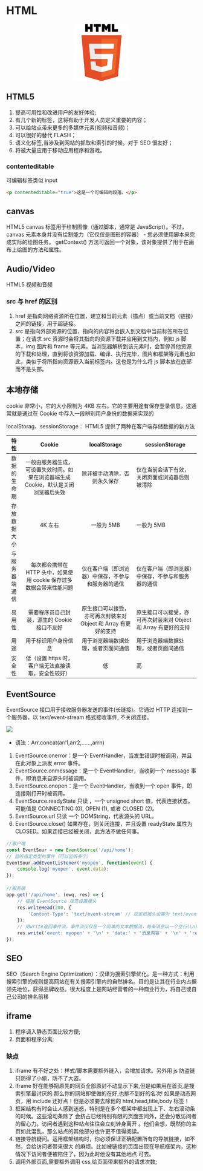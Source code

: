 # HTML

<div align="center">

  <img src="./web/img/html.jpeg" width="150" alt="logo" align="center">
</div>

## HTML5

1.  提高可用性和改进用户的友好体验;
2.  有几个新的标签，这将有助于开发人员定义重要的内容；
3.  可以给站点带来更多的多媒体元素(视频和音频)；
4.  可以很好的替代 FLASH；
5.  语义化标签,当涉及到网站的抓取和索引的时候，对于 SEO 很友好；
6.  将被大量应用于移动应用程序和游戏。

### contenteditable

可编辑标签类似 input

```html
<p contenteditable="true">这是一个可编辑的段落。</p>
```

## canvas

HTML5 canvas 标签用于绘制图像（通过脚本，通常是 JavaScript）。不过，canvas 元素本身并没有绘制能力（它仅仅是图形的容器） - 您必须使用脚本来完成实际的绘图任务。
getContext() 方法可返回一个对象，该对象提供了用于在画布上绘图的方法和属性。

## Audio/Video

HTML5 视频和音频

### src 与 href 的区别

1.  href 是指向网络资源所在位置，建立和当前元素（锚点）或当前文档（链接）之间的链接，用于超链接。
2.  src 是指向外部资源的位置，指向的内容将会嵌入到文档中当前标签所在位置；在请求 src 资源时会将其指向的资源下载并应用到文档内，例如 js 脚本，img 图片和 frame 等元素。当浏览器解析到该元素时，会暂停其他资源的下载和处理，直到将该资源加载、编译、执行完毕，图片和框架等元素也如此，类似于将所指向资源嵌入当前标签内。这也是为什么将 js 脚本放在底部而不是头部。

## 本地存储

cookie 非常小，它的大小限制为 4KB 左右。它的主要用途有保存登录信息，这通常就是通过在 Cookie 中存入一段辨别用户身份的数据来实现的

localStorag、sessionStorage： HTML5 提供了两种在客户端存储数据的新方法

|      特性      |                                       Cookie                                        |                          localStorage                           | sessionStorage                                                  |
| :------------: | :---------------------------------------------------------------------------------: | :-------------------------------------------------------------: | --------------------------------------------------------------- |
|  数据的生命期  | 一般由服务器生成，可设置失效时间。如果在浏览器端生成 Cookie，默认是关闭浏览器后失效 |                  除非被手动清除，否则永久保存                   | 仅在当前会话下有效，关闭页面或浏览器后则被清除                  |
|  存放数据大小  |                                       4K 左右                                       |                           一般为 5MB                            | 一般为 5MB                                                      |
| 与服务器端通信 |        每次都会携带在 HTTP 头中，如果使用 cookie 保存过多数据会带来性能问题         |       仅在客户端（即浏览器）中保存，不参与和服务器的通信        | 仅在客户端（即浏览器）中保存，不参与和服务器的通信              |
|     易用性     |                    需要程序员自己封装，源生的 Cookie 接口不友好                     | 原生接口可以接受，亦可再次封装来对 Object 和 Array 有更好的支持 | 原生接口可以接受，亦可再次封装来对 Object 和 Array 有更好的支持 |
|      用途      |                                用于标识用户身份信息                                 |              用于浏览器端数据处理，或者页面间通信               | 用于浏览器端数据处理，或者页面间通信                            |
|     安全性     |                 低（设置 https 时，客户端无法直接读取，安全性较好）                 |                               低                                | 高                                                              |

## EventSource

EventSource 接口用于接收服务器发送的事件(长链接)。它通过 HTTP 连接到一个服务器，以 text/event-stream 格式接收事件, 不关闭连接。

![](./img/eventsource.png)

-   语法：Arr.concat(arr1,arr2,……,arrn)

1.  EventSource.onerror：是一个 EventHandler，当发生错误时被调用，并且在此对象上派发 error 事件。
1.  EventSource.onmessage：是一个 EventHandler，当收到一个 message 事件，即消息来自源头时被调用。
1.  EventSource.onopen：是一个 EventHandler，当收到一个 open 事件，即连接刚打开时被调用。
1.  EventSource.readyState 只读 ，一个 unsigned short 值，代表连接状态。可能值是 CONNECTING (0), OPEN (1), 或者 CLOSED (2)。
1.  EventSource.url 只读 一个 DOMString，代表源头的 URL。
1.  EventSource.close() 如果存在，则关闭连接，并且设置 readyState 属性为 CLOSED。如果连接已经被关闭，此方法不做任何事。

```javascript
//客户端
const EventSour = new EventSource('/api/home');
// 监听指定类型的事件（可以监听多个）
EventSour.addEventListener('myopen', function(event) {
    console.log('myopen', event.data);
});

//服务端
app.get('/api/home', (ewq, res) => {
    // 根据 EventSource 规范设置报头
    res.writeHead(200, {
        'Content-Type': 'text/event-stream' // 规定把报头设置为 text/event-stream
    });
    // 用write返回事件流，事件流仅仅是一个简单的文本数据流，每条消息以一个空行(\n)作为分割。
    res.write('event: myopen' + '\n' + 'data:' + '消息内容' + '\n' + 'retry:' + '2000' + '\n\n');
});
```

## SEO

SEO（Search Engine Optimization）：汉译为搜索引擎优化。是一种方式：利用搜索引擎的规则提高网站在有关搜索引擎内的自然排名。目的是让其在行业内占据领先地位，获得品牌收益。很大程度上是网站经营者的一种商业行为，将自己或自己公司的排名前移

## iframe

1.  程序调入静态页面比较方便;
2.  页面和程序分离;

### 缺点

1.  iframe 有不好之处：样式/脚本需要额外链入，会增加请求。另外用 js 防盗链只防得了小偷，防不了大盗。
2.  iframe 好在能够把原先的网页全部原封不动显示下来,但是如果用在首页,是搜索引擎最讨厌的.那么你的网站即使做的在好,也排不到好的名次! 如果是动态网页，用 include 还好点！但是必须要去除他的 html,head,title,body 标签！
3.  框架结构有时会让人感到迷惑，特别是在多个框架中都出现上下、左右滚动条的时候。这些滚动条除了
    会挤占已经特别有限的页面空间外，还会分散访问者的留心力。访问者遇到这种站点往往会立刻转身离开
    。他们会想，既然你的主页如此混乱，那么站点的其他部分也许更不值得阅读。
4.  链接导航疑问。运用框架结构时，你必须保证正确配置所有的导航链接，如不然，会给访问者带来很大
    的麻烦。比如被链接的页面出现在导航框架内，这种情况下访问者便被陷住了，因为此时他没有其他地点
    可去。
5.  调用外部页面,需要额外调用 css,给页面带来额外的请求次数;
